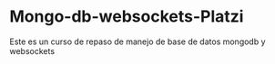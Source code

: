 # Mongo-db-websockets-Platzi
Este es un curso de repaso de manejo de base de datos mongodb y websockets
